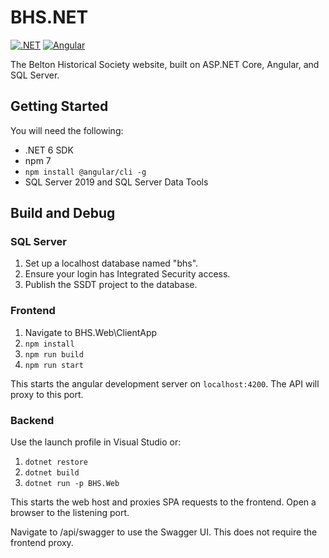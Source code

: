 # BHS.NET
[![.NET](https://github.com/JasonWeinzierl/BHS.NET/actions/workflows/dotnet.yml/badge.svg)](https://github.com/JasonWeinzierl/BHS.NET/actions/workflows/dotnet.yml)
[![Angular](https://github.com/JasonWeinzierl/BHS.NET/actions/workflows/angular.yml/badge.svg)](https://github.com/JasonWeinzierl/BHS.NET/actions/workflows/angular.yml)

The Belton Historical Society website, built on ASP.NET Core, Angular, and SQL Server.

## Getting Started
You will need the following:
- .NET 6 SDK
- npm 7
- `npm install @angular/cli -g`
- SQL Server 2019 and SQL Server Data Tools

## Build and Debug
### SQL Server
1. Set up a localhost database named "bhs".
2. Ensure your login has Integrated Security access.
3. Publish the SSDT project to the database.

### Frontend
1. Navigate to BHS.Web\ClientApp
2. `npm install`
3. `npm run build`
4. `npm run start`

This starts the angular development server on `localhost:4200`.  The API will proxy to this port.

### Backend
Use the launch profile in Visual Studio or:

1. `dotnet restore`
2. `dotnet build`
3. `dotnet run -p BHS.Web`

This starts the web host and proxies SPA requests to the frontend.  Open a browser to the listening port.

Navigate to /api/swagger to use the Swagger UI.  This does not require the frontend proxy.
